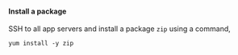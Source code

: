 #### Install a package

SSH to all app servers and install a package `zip` using a command,

    yum install -y zip


